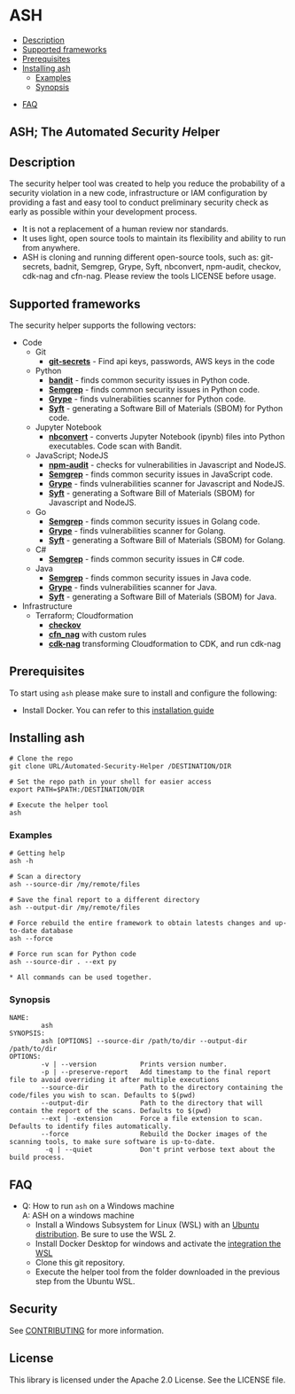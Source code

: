 # ASH
  * [Description](#description)
  * [Supported frameworks](#supported-frameworks)
  * [Prerequisites](#prerequisites)
  * [Installing ash](#installing-ash)
    + [Examples](#examples)
    + [Synopsis](#synopsis) 
  + [FAQ](#faq)
  
## ASH; The *A*utomated *S*ecurity *H*elper
## Description
The security helper tool was created to help you reduce the probability of a security violation in a new code, infrastructure or IAM configuration 
by providing a fast and easy tool to conduct preliminary security check as early as possible within your development process. 

* It is not a replacement of a human review nor standards.
* It uses light, open source tools to maintain its flexibility and ability to run from anywhere.
* ASH is cloning and running different open-source tools, such as: git-secrets, badnit, Semgrep, Grype, Syft, nbconvert, npm-audit, checkov, cdk-nag and cfn-nag. Please review the tools LICENSE before usage.
## Supported frameworks
The security helper supports the following vectors:

* Code
    * Git
        * **[git-secrets](https://github.com/awslabs/git-secrets)** - Find api keys, passwords, AWS keys in the code
    * Python
        * **[bandit](https://github.com/PyCQA/bandit)** - finds common security issues in Python code.
        * **[Semgrep](https://github.com/returntocorp/semgrep)** - finds common security issues in Python code.
        * **[Grype](https://github.com/anchore/grype)** - finds vulnerabilities scanner for Python code.
        * **[Syft](https://github.com/anchore/grype)** - generating a Software Bill of Materials (SBOM) for Python code.
    * Jupyter Notebook
        * **[nbconvert](https://nbconvert.readthedocs.io/en/latest/)** - converts Jupyter Notebook (ipynb) files into Python executables. Code scan with Bandit.
    * JavaScript; NodeJS
        * **[npm-audit](https://docs.npmjs.com/cli/v8/commands/npm-audit)** - checks for vulnerabilities in Javascript and NodeJS.
        * **[Semgrep](https://github.com/returntocorp/semgrep)** - finds common security issues in JavaScript code.
        * **[Grype](https://github.com/anchore/grype)** - finds vulnerabilities scanner for Javascript and NodeJS.
        * **[Syft](https://github.com/anchore/grype)** - generating a Software Bill of Materials (SBOM) for Javascript and NodeJS.
    * Go
        * **[Semgrep](https://github.com/returntocorp/semgrep)** - finds common security issues in Golang code.
        * **[Grype](https://github.com/anchore/grype)** - finds vulnerabilities scanner for Golang.
        * **[Syft](https://github.com/anchore/grype)** - generating a Software Bill of Materials (SBOM) for Golang.
    * C#
        * **[Semgrep](https://github.com/returntocorp/semgrep)** - finds common security issues in C# code.
    * Java
        * **[Semgrep](https://github.com/returntocorp/semgrep)** - finds common security issues in Java code.
        * **[Grype](https://github.com/anchore/grype)** - finds vulnerabilities scanner for Java.
        * **[Syft](https://github.com/anchore/grype)** - generating a Software Bill of Materials (SBOM) for Java.
* Infrastructure
    * Terraform; Cloudformation
        *   **[checkov](https://github.com/bridgecrewio/checkov)**
        *   **[cfn_nag](https://github.com/stelligent/cfn_nag)** with custom rules
        *   **[cdk-nag](https://github.com/cdklabs/cdk-nag)** transforming Cloudformation to CDK, and run cdk-nag


## Prerequisites
To start using `ash` please make sure to install and configure the following:
* Install Docker. You can refer to this [installation guide](https://docs.docker.com/get-docker/)

## Installing ash
```
# Clone the repo
git clone URL/Automated-Security-Helper /DESTINATION/DIR

# Set the repo path in your shell for easier access
export PATH=$PATH:/DESTINATION/DIR

# Execute the helper tool
ash
```

### Examples
```
# Getting help
ash -h

# Scan a directory
ash --source-dir /my/remote/files

# Save the final report to a different directory
ash --output-dir /my/remote/files

# Force rebuild the entire framework to obtain latests changes and up-to-date database
ash --force

# Force run scan for Python code
ash --source-dir . --ext py

* All commands can be used together.
```

### Synopsis
```
NAME:
        ash
SYNOPSIS:
        ash [OPTIONS] --source-dir /path/to/dir --output-dir /path/to/dir
OPTIONS:
        -v | --version           Prints version number.
        -p | --preserve-report   Add timestamp to the final report file to avoid overriding it after multiple executions
        --source-dir             Path to the directory containing the code/files you wish to scan. Defaults to $(pwd)
        --output-dir             Path to the directory that will contain the report of the scans. Defaults to $(pwd)
        --ext | -extension       Force a file extension to scan. Defaults to identify files automatically.
        --force                  Rebuild the Docker images of the scanning tools, to make sure software is up-to-date.
         -q | --quiet            Don't print verbose text about the build process.

```

## FAQ
* Q: How to run `ash` on a Windows machine  
  A: ASH on a windows machine
  - Install a Windows Subsystem for Linux (WSL) with an [Ubuntu distribution](https://docs.microsoft.com/en-us/windows/wsl/install). Be sure to use the WSL 2.
  - Install Docker Desktop for windows and activate the [integration the WSL](https://docs.docker.com/desktop/windows/wsl/)
  - Clone this git repository.
  - Execute the helper tool from the folder downloaded in the previous step from the Ubuntu WSL.
  
## Security
See [CONTRIBUTING](CONTRIBUTING.md#security-issue-notifications) for more information.

## License
This library is licensed under the Apache 2.0 License. See the LICENSE file.
